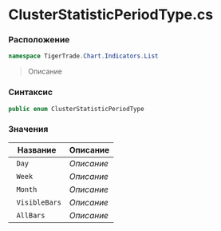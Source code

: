 
# ClusterStatisticPeriodType.cs
### Расположение
```csharp
namespace TigerTrade.Chart.Indicators.List
```



> Описание

### Синтаксис
```csharp
public enum ClusterStatisticPeriodType
```


### Значения
| Название | Описание |
| --- | --- |
| ` Day` | *Описание* |
| ` Week` | *Описание* |
| ` Month` | *Описание* |
| ` VisibleBars` | *Описание* |
| ` AllBars` | *Описание* |



